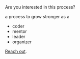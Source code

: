 Are you interested in this process?  
  
a process to grow stronger as a 
- coder
- mentor
- leader
- organizer

[Reach out](https://chat.whatsapp.com/EiEdtufiM6tHO3LzDEDcIz).  
  